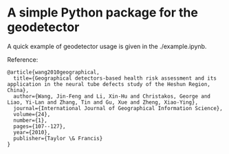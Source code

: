 # A simple Python package for the geodetector 

A quick example of geodetector usage is given in the ./example.ipynb. 

Reference:

```
@article{wang2010geographical,
  title={Geographical detectors-based health risk assessment and its application in the neural tube defects study of the Heshun Region, China},
  author={Wang, Jin-Feng and Li, Xin-Hu and Christakos, George and Liao, Yi-Lan and Zhang, Tin and Gu, Xue and Zheng, Xiao-Ying},
  journal={International Journal of Geographical Information Science},
  volume={24},
  number={1},
  pages={107--127},
  year={2010},
  publisher={Taylor \& Francis}
}
```
